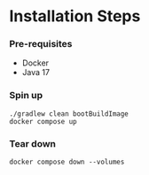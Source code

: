 # Installation Steps
### Pre-requisites
* Docker
* Java 17
### Spin up
```shell
./gradlew clean bootBuildImage
docker compose up
```
### Tear down
```shell
docker compose down --volumes
```